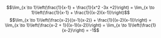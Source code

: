 $$\lim_{x \to 1}\left(\frac{1}{x-1} + \frac{1}{x^2 -3x +2}\right) = \lim_{x \to 1}\left(\frac{1}{x-1} + \frac{1}{(x-2)(x-1)}\right)$$
$$\lim_{x \to 1}\left(\frac{x-2}{(x-1)(x-2)} + \frac{1}{(x-2)(x-1)}\right) = \lim_{x \to 1}\left(\frac{x-2 + 1}{(x-1)(x-2)}\right) = \lim_{x \to 1}\left(\frac{1}{x-2}\right) = -1$$
